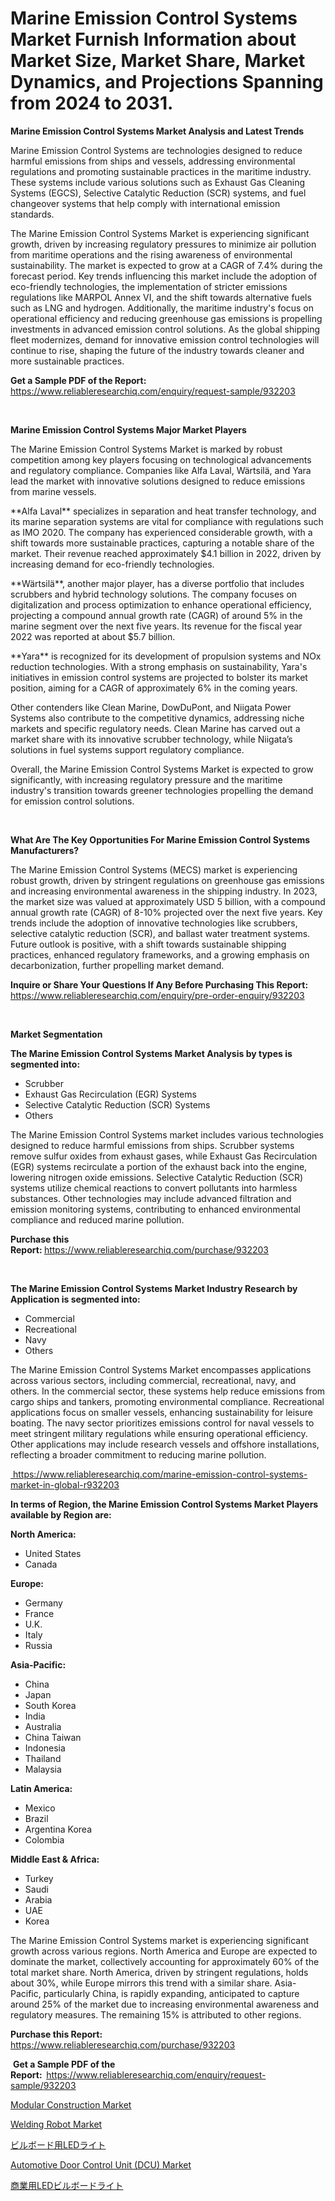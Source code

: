 <p><h1>Marine Emission Control Systems Market Furnish Information about Market Size, Market Share, Market Dynamics, and Projections Spanning from 2024 to 2031.</h1></p><p><strong>Marine Emission Control Systems Market Analysis and Latest Trends</strong></p>
<p><p>Marine Emission Control Systems are technologies designed to reduce harmful emissions from ships and vessels, addressing environmental regulations and promoting sustainable practices in the maritime industry. These systems include various solutions such as Exhaust Gas Cleaning Systems (EGCS), Selective Catalytic Reduction (SCR) systems, and fuel changeover systems that help comply with international emission standards.</p><p>The Marine Emission Control Systems Market is experiencing significant growth, driven by increasing regulatory pressures to minimize air pollution from maritime operations and the rising awareness of environmental sustainability. The market is expected to grow at a CAGR of 7.4% during the forecast period. Key trends influencing this market include the adoption of eco-friendly technologies, the implementation of stricter emissions regulations like MARPOL Annex VI, and the shift towards alternative fuels such as LNG and hydrogen. Additionally, the maritime industry's focus on operational efficiency and reducing greenhouse gas emissions is propelling investments in advanced emission control solutions. As the global shipping fleet modernizes, demand for innovative emission control technologies will continue to rise, shaping the future of the industry towards cleaner and more sustainable practices.</p></p>
<p><strong>Get a Sample PDF of the Report:&nbsp;</strong> <a href="https://www.reliableresearchiq.com/enquiry/request-sample/932203">https://www.reliableresearchiq.com/enquiry/request-sample/932203</a></p>
<p>&nbsp;</p>
<p><strong>Marine Emission Control Systems Major Market Players</strong></p>
<p><p>The Marine Emission Control Systems Market is marked by robust competition among key players focusing on technological advancements and regulatory compliance. Companies like Alfa Laval, Wärtsilä, and Yara lead the market with innovative solutions designed to reduce emissions from marine vessels.</p><p>**Alfa Laval** specializes in separation and heat transfer technology, and its marine separation systems are vital for compliance with regulations such as IMO 2020. The company has experienced considerable growth, with a shift towards more sustainable practices, capturing a notable share of the market. Their revenue reached approximately $4.1 billion in 2022, driven by increasing demand for eco-friendly technologies.</p><p>**Wärtsilä**, another major player, has a diverse portfolio that includes scrubbers and hybrid technology solutions. The company focuses on digitalization and process optimization to enhance operational efficiency, projecting a compound annual growth rate (CAGR) of around 5% in the marine segment over the next five years. Its revenue for the fiscal year 2022 was reported at about $5.7 billion.</p><p>**Yara** is recognized for its development of propulsion systems and NOx reduction technologies. With a strong emphasis on sustainability, Yara's initiatives in emission control systems are projected to bolster its market position, aiming for a CAGR of approximately 6% in the coming years.</p><p>Other contenders like Clean Marine, DowDuPont, and Niigata Power Systems also contribute to the competitive dynamics, addressing niche markets and specific regulatory needs. Clean Marine has carved out a market share with its innovative scrubber technology, while Niigata’s solutions in fuel systems support regulatory compliance.</p><p>Overall, the Marine Emission Control Systems Market is expected to grow significantly, with increasing regulatory pressure and the maritime industry's transition towards greener technologies propelling the demand for emission control solutions.</p></p>
<p>&nbsp;</p>
<p><strong>What Are The Key Opportunities For Marine Emission Control Systems Manufacturers?</strong></p>
<p><p>The Marine Emission Control Systems (MECS) market is experiencing robust growth, driven by stringent regulations on greenhouse gas emissions and increasing environmental awareness in the shipping industry. In 2023, the market size was valued at approximately USD 5 billion, with a compound annual growth rate (CAGR) of 8-10% projected over the next five years. Key trends include the adoption of innovative technologies like scrubbers, selective catalytic reduction (SCR), and ballast water treatment systems. Future outlook is positive, with a shift towards sustainable shipping practices, enhanced regulatory frameworks, and a growing emphasis on decarbonization, further propelling market demand.</p></p>
<p><strong>Inquire or Share Your Questions If Any Before Purchasing This Report:</strong> <a href="https://www.reliableresearchiq.com/enquiry/pre-order-enquiry/932203">https://www.reliableresearchiq.com/enquiry/pre-order-enquiry/932203</a></p>
<p>&nbsp;</p>
<p><strong>Market Segmentation</strong></p>
<p><strong>The Marine Emission Control Systems Market Analysis by types is segmented into:</strong></p>
<p><ul><li>Scrubber</li><li>Exhaust Gas Recirculation (EGR) Systems</li><li>Selective Catalytic Reduction (SCR) Systems</li><li>Others</li></ul></p>
<p><p>The Marine Emission Control Systems market includes various technologies designed to reduce harmful emissions from ships. Scrubber systems remove sulfur oxides from exhaust gases, while Exhaust Gas Recirculation (EGR) systems recirculate a portion of the exhaust back into the engine, lowering nitrogen oxide emissions. Selective Catalytic Reduction (SCR) systems utilize chemical reactions to convert pollutants into harmless substances. Other technologies may include advanced filtration and emission monitoring systems, contributing to enhanced environmental compliance and reduced marine pollution.</p></p>
<p><strong>Purchase this Report:&nbsp;</strong><a href="https://www.reliableresearchiq.com/purchase/932203">https://www.reliableresearchiq.com/purchase/932203</a></p>
<p>&nbsp;</p>
<p><strong>The Marine Emission Control Systems Market Industry Research by Application is segmented into:</strong></p>
<p><ul><li>Commercial</li><li>Recreational</li><li>Navy</li><li>Others</li></ul></p>
<p><p>The Marine Emission Control Systems Market encompasses applications across various sectors, including commercial, recreational, navy, and others. In the commercial sector, these systems help reduce emissions from cargo ships and tankers, promoting environmental compliance. Recreational applications focus on smaller vessels, enhancing sustainability for leisure boating. The navy sector prioritizes emissions control for naval vessels to meet stringent military regulations while ensuring operational efficiency. Other applications may include research vessels and offshore installations, reflecting a broader commitment to reducing marine pollution.</p></p>
<p><a href="https://www.reliableresearchiq.com/marine-emission-control-systems-market-in-global-r932203">&nbsp;https://www.reliableresearchiq.com/marine-emission-control-systems-market-in-global-r932203</a></p>
<p><strong>In terms of Region, the Marine Emission Control Systems Market Players available by Region are:</strong></p>
<p>
    <p> <strong> North America: </strong>
        <ul>
            <li>United States</li>
            <li>Canada</li>
        </ul>
        </p> 
    <p> <strong> Europe: </strong>
        <ul>
            <li>Germany</li>
            <li>France</li>
            <li>U.K.</li>
            <li>Italy</li>
            <li>Russia</li>
        </ul>
        </p> 
    <p> <strong> Asia-Pacific: </strong>
        <ul>
            <li>China</li>
            <li>Japan</li>
            <li>South Korea</li>
            <li>India</li>
            <li>Australia</li>
            <li>China Taiwan</li>
            <li>Indonesia</li>
            <li>Thailand</li>
            <li>Malaysia</li>
        </ul>
        </p> 
    <p> <strong> Latin America: </strong>
        <ul>
            <li>Mexico</li>
            <li>Brazil</li>
            <li>Argentina Korea</li>
            <li>Colombia</li>
        </ul>
        </p> 
    <p> <strong> Middle East & Africa: </strong>
        <ul>
            <li>Turkey</li>
            <li>Saudi</li>
            <li>Arabia</li>
            <li>UAE</li>
            <li>Korea</li>
        </ul>
    </p>
    </p>
<p><p>The Marine Emission Control Systems market is experiencing significant growth across various regions. North America and Europe are expected to dominate the market, collectively accounting for approximately 60% of the total market share. North America, driven by stringent regulations, holds about 30%, while Europe mirrors this trend with a similar share. Asia-Pacific, particularly China, is rapidly expanding, anticipated to capture around 25% of the market due to increasing environmental awareness and regulatory measures. The remaining 15% is attributed to other regions.</p></p>
<p><strong>Purchase this Report: </strong><a href="https://www.reliableresearchiq.com/purchase/932203">https://www.reliableresearchiq.com/purchase/932203</a></p>
<p>&nbsp;<strong>Get a Sample PDF of the Report:&nbsp;&nbsp;</strong><a href="https://www.reliableresearchiq.com/enquiry/request-sample/932203">https://www.reliableresearchiq.com/enquiry/request-sample/932203</a></p>
<p><strong></strong></p>
<p><p><a href="https://www.linkedin.com/pulse/modular-construction-market-trends-growth-outlook-2024--prfac?trackingId=t8%2FL7PS7TvyRzGuJXDpFcQ%3D%3D">Modular Construction Market</a></p><p><a href="https://medium.com/@shanieprice69879/the-welding-robot-market-has-experienced-impressive-growth-in-recent-years-expanding-its-market-197d119728f2">Welding Robot Market</a></p><p><a href="https://medium.com/@amilkarrodriguez2/led-lights-for-billboard-market-%E3%81%AE%E3%82%B0%E3%83%AD%E3%83%BC%E3%83%90%E3%83%AB%E5%B8%82%E5%A0%B4%E6%A6%82%E8%A6%81%E3%81%AF-%E4%B8%96%E7%95%8C%E3%81%8A%E3%82%88%E3%81%B3%E4%B8%BB%E8%A6%81%E5%B8%82%E5%A0%B4%E3%81%AB%E3%81%8A%E3%81%91%E3%82%8B%E6%A5%AD%E7%95%8C%E3%81%AB%E5%BD%B1%E9%9F%BF%E3%82%92%E4%B8%8E%E3%81%88%E3%82%8B%E4%B8%BB%E8%A6%81%E3%81%AA%E3%83%88%E3%83%AC%E3%83%B3%E3%83%89%E3%81%AB%E3%81%A4%E3%81%84%E3%81%A6-%E7%8B%AC%E8%87%AA%E3%81%AE%E8%A6%96%E7%82%B9%E3%82%92%E6%8F%90%E4%BE%9B%E3%81%97%E3%81%BE%E3%81%99-a4c9d0722da7">ビルボード用LEDライト</a></p><p><a href="https://issuu.com/reportprime-2/docs/automotive-door-control-unit-dcu-ma_eaac6a8fcf5706">Automotive Door Control Unit (DCU) Market</a></p><p><a href="https://medium.com/@amilkarrodriguez2/commercial-led-billboard-lights-market-%E3%81%AE%E3%82%B0%E3%83%AD%E3%83%BC%E3%83%90%E3%83%AB%E5%B8%82%E5%A0%B4%E6%A6%82%E8%A6%81%E3%81%AF-%E4%B8%96%E7%95%8C%E3%81%8A%E3%82%88%E3%81%B3%E4%B8%BB%E8%A6%81%E5%B8%82%E5%A0%B4%E3%81%AB%E3%81%8A%E3%81%91%E3%82%8B%E6%A5%AD%E7%95%8C%E3%81%AB%E5%BD%B1%E9%9F%BF%E3%82%92%E4%B8%8E%E3%81%88%E3%82%8B%E4%B8%BB%E8%A6%81%E3%81%AA%E3%83%88%E3%83%AC%E3%83%B3%E3%83%89%E3%81%AB%E3%81%A4%E3%81%84%E3%81%A6-%E7%8B%AC%E8%87%AA%E3%81%AE%E8%A6%96%E7%82%B9%E3%82%92%E6%8F%90%E4%BE%9B%E3%81%97%E3%81%BE%E3%81%99-a914449a5773">商業用LEDビルボードライト</a></p></p>
